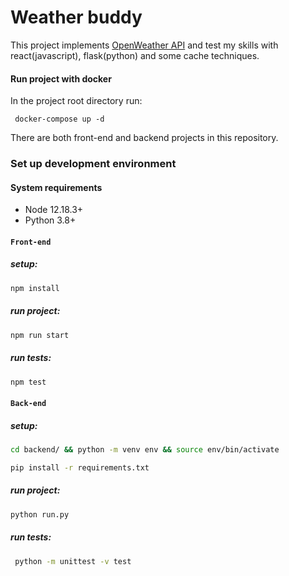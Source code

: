 # Weather buddy

This project implements [OpenWeather API](https://openweathermap.org/current) and test my skills with react(javascript), flask(python) and some cache techniques.

#### Run project with docker
In the project root directory run:

```
 docker-compose up -d
```
There are both front-end and backend projects in this repository.



### Set up development environment


#### System requirements

* Node 12.18.3+
* Python 3.8+

#### `Front-end`

##### setup:       

``` bash
npm install
```
##### run project:
```bash
npm run start 
```
##### run tests:
```bash 
npm test
```

#### `Back-end`

##### setup:       
```bash
cd backend/ && python -m venv env && source env/bin/activate
```

```bash
pip install -r requirements.txt
```
##### run project:

```bash
python run.py
```

##### run tests:
```bash
 python -m unittest -v test 
 ```

